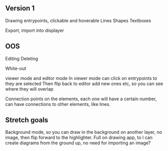 
## Version 1
Drawing entrypoints, clickable and hoverable
Lines
Shapes
Textboxes

Export, import into displayer

## OOS
Editing
Deleting

White-out

viewer mode and editor mode
    In viewer mode can click on entrypoints to they are selected
    Then flip back to editor add new ones etc, so you can see where they will overlap

Connection points on the elements, each one will have a certain number, can have connections to other elements, like lines.

## Stretch goals
Background mode, so you can draw in the background on another layer, no image, then flip forward to the highlighter.
Full on drawing app, to I can create diagrams from the ground up, no need for importing an image?